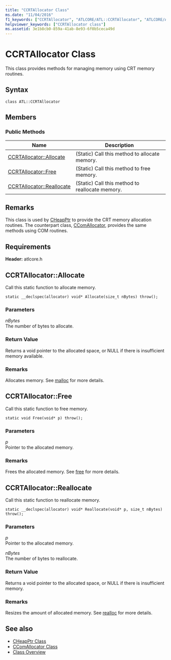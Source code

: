 ```yaml
---
title: "CCRTAllocator Class"
ms.date: "11/04/2016"
f1_keywords: ["CCRTAllocator", "ATLCORE/ATL::CCRTAllocator", "ATLCORE/ATL::CCRTAllocator::Allocate", "ATLCORE/ATL::CCRTAllocator::Free", "ATLCORE/ATL::CCRTAllocator::Reallocate"]
helpviewer_keywords: ["CCRTAllocator class"]
ms.assetid: 3e1b8cb0-859a-41ab-8e93-6f0b5ceca49d
---
```

# CCRTAllocator Class

This class provides methods for managing memory using CRT memory routines.

## Syntax

```
class ATL::CCRTAllocator
```

## Members

### Public Methods

|Name|Description|
|----------|-----------------|
|[CCRTAllocator::Allocate](#allocate)|(Static) Call this method to allocate memory.|
|[CCRTAllocator::Free](#free)|(Static) Call this method to free memory.|
|[CCRTAllocator::Reallocate](#reallocate)|(Static) Call this method to reallocate memory.|

## Remarks

This class is used by [CHeapPtr](../../atl/reference/cheapptr-class.md) to provide the CRT memory allocation routines. The counterpart class, [CComAllocator](../../atl/reference/ccomallocator-class.md), provides the same methods using COM routines.

## Requirements

**Header:** atlcore.h

##  <a name="allocate"></a>  CCRTAllocator::Allocate

Call this static function to allocate memory.

```
static __declspec(allocator) void* Allocate(size_t nBytes) throw();
```

### Parameters

*nBytes*<br/>
The number of bytes to allocate.

### Return Value

Returns a void pointer to the allocated space, or NULL if there is insufficient memory available.

### Remarks

Allocates memory. See [malloc](../../c-runtime-library/reference/malloc.md) for more details.

##  <a name="free"></a>  CCRTAllocator::Free

Call this static function to free memory.

```
static void Free(void* p) throw();
```

### Parameters

*p*<br/>
Pointer to the allocated memory.

### Remarks

Frees the allocated memory. See [free](../../c-runtime-library/reference/free.md) for more details.

##  <a name="reallocate"></a>  CCRTAllocator::Reallocate

Call this static function to reallocate memory.

```
static __declspec(allocator) void* Reallocate(void* p, size_t nBytes) throw();
```

### Parameters

*p*<br/>
Pointer to the allocated memory.

*nBytes*<br/>
The number of bytes to reallocate.

### Return Value

Returns a void pointer to the allocated space, or NULL if there is insufficient memory.

### Remarks

Resizes the amount of allocated memory. See [realloc](../../c-runtime-library/reference/realloc.md) for more details.

## See also

- [CHeapPtr Class](../../atl/reference/cheapptr-class.md)
- [CComAllocator Class](../../atl/reference/ccomallocator-class.md)
- [Class Overview](../../atl/atl-class-overview.md)
